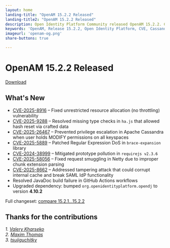 ```yaml
---
layout: home
landing-title: "OpenAM 15.2.2 Released"
landing-title2: "OpenAM 15.2.2 Released"
description: Open Identity Platform Community released OpenAM 15.2.2. Critical CVE resolutions, dependency updates, documentation enhancements, and authentication module reference generation.
keywords: 'OpenAM, Release 15.2.2, Open Identity Platform, CVE, Cassandra, Netty, requirejs, documentation, OpenDJ'
imageurl: 'openam-og.png'
share-buttons: true

---
```

# OpenAM 15.2.2 Released
[Download](https://github.com/OpenIdentityPlatform/OpenAM/releases/tag/15.2.2)

## What's New
* [CVE-2025-8916](https://nvd.nist.gov/vuln/detail/CVE-2025-8916) – Fixed unrestricted resource allocation (no throttling) vulnerability
* [CVE-2025-9288](https://nvd.nist.gov/vuln/detail/CVE-2025-9288) – Resolved missing type checks in `ha.js` that allowed hash reset via crafted data  
* [CVE-2025-26467](https://nvd.nist.gov/vuln/detail/CVE-2025-26467) – Prevented privilege escalation in Apache Cassandra when user holds MODIFY permissions on all keyspaces  
* [CVE-2025-5889](https://nvd.nist.gov/vuln/detail/CVE-2025-5889) – Patched Regular Expression DoS in `brace-expansion` library  
* [CVE-2024-38999](https://nvd.nist.gov/vuln/detail/CVE-2024-38999) – Mitigated prototype pollution in `requirejs v2.3.6`  
* [CVE-2025-58056](https://nvd.nist.gov/vuln/detail/CVE-2025-58056) – Fixed request smuggling in Netty due to improper chunk extension parsing 
* [CVE-2025-8662](https://nvd.nist.gov/vuln/detail/CVE-2025-8662) – Addressed tampering attack that could corrupt internal cache and break SAML IdP functionality
* Resolved JavaDoc build failure in GitHub Actions workflows
* Upgraded dependency: bumped `org.openidentityplatform.opendj` to version **4.10.2**


Full changeset: [compare 15.2.1…15.2.2](https://github.com/OpenIdentityPlatform/OpenAM/compare/15.2.1...15.2.2)

## Thanks for the contributions

<i id="vharseko"><i>1. <a href="https://github.com/vharseko" target="_blank">Valery Kharseko</a></i></i>  
<i id="maximthomas"><i>2. <a href="https://github.com/maximthomas" target="_blank">Maxim Thomas</a></i></i>  
<i id="tsujiguchitky"><i>3. <a href="https://github.com/tsujiguchitky" target="_blank">tsujiguchitky</a></i></i>
